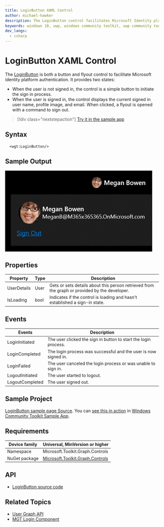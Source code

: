 ```yaml
---
title: LoginButton XAML Control
author: michael-hawker
description: The LoginButton control facilitates Microsoft Identity platform authentication.
keywords: windows 10, uwp, windows community toolkit, uwp community toolkit, uwp toolkit, login, loginbutton, graph
dev_langs:
  - csharp
---
```


# LoginButton XAML Control

The [LoginButton](https://docs.microsoft.com/dotnet/api/microsoft.toolkit.graph.controls.loginbutton) is both a button and flyout control to facilitate Microsoft identity platform authentication. It provides two states:

* When the user is not signed in, the control is a simple button to initiate the sign in process.
* When the user is signed in, the control displays the current signed in user name, profile image, and email. When clicked, a flyout is opened with a command to sign out.

> [!div class="nextstepaction"]
> [Try it in the sample app](uwpct://controls?sample=LoginButton)

## Syntax

```xaml
  <wgt:LoginButton/>
```

## Sample Output

![LoginButton Control](../../resources/images/Graph/Controls/LoginButton.png)

## Properties

| Property | Type | Description |
| -- | -- | -- |
| UserDetails | User | Gets or sets details about this person retrieved from the graph or provided by the developer. |
| IsLoading | bool | Indicates if the control is loading and hasn't established a sign-in state. |

## Events

| Events | Description |
| -- | -- |
| LoginInitiated | The user clicked the sign in button to start the login process. |
| LoginCompleted | The login process was successful and the user is now signed in. |
| LoginFailed | The user canceled the login process or was unable to sign in. |
| LogoutInitiated | The user started to logout. |
| LogoutCompleted | The user signed out. |

## Sample Project

[LoginButton sample page Source](https://github.com/Microsoft/WindowsCommunityToolkit//tree/master/Microsoft.Toolkit.Uwp.SampleApp/SamplePages/LoginButton). You can [see this in action](uwpct://Controls?sample=LoginButton) in [Windows Community Toolkit Sample App](http://aka.ms/uwptoolkitapp).

## Requirements

| Device family | Universal, MinVersion or higher |
| -- | -- |
| Namespace | Microsoft.Toolkit.Graph.Controls |
| NuGet package | [Microsoft.Toolkit.Graph.Controls](https://www.nuget.org/packages/Microsoft.Toolkit.Graph.Controls) |

## API

* [LoginButton source code](https://github.com/windows-toolkit/Graph-Controls/tree/master/Microsoft.Toolkit.Graph.Controls/Controls/LoginButton)

## Related Topics

* [User Graph API](https://docs.microsoft.com/en-us/graph/api/resources/user?view=graph-rest-beta)
* [MGT Login Component](https://docs.microsoft.com/graph/toolkit/components/login)
